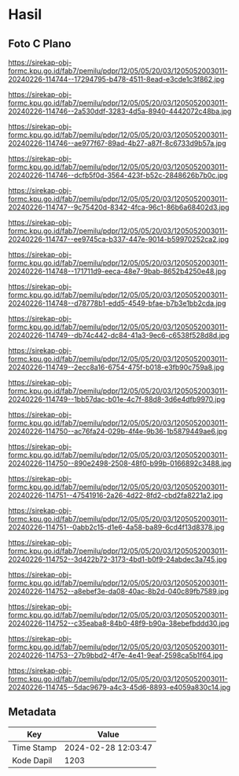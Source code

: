 # Hasil

## Foto C Plano

https://sirekap-obj-formc.kpu.go.id/fab7/pemilu/pdpr/12/05/05/20/03/1205052003011-20240226-114744--17294795-b478-4511-8ead-e3cde1c3f862.jpg

https://sirekap-obj-formc.kpu.go.id/fab7/pemilu/pdpr/12/05/05/20/03/1205052003011-20240226-114746--2a530ddf-3283-4d5a-8940-4442072c48ba.jpg

https://sirekap-obj-formc.kpu.go.id/fab7/pemilu/pdpr/12/05/05/20/03/1205052003011-20240226-114746--ae977f67-89ad-4b27-a87f-8c6733d9b57a.jpg

https://sirekap-obj-formc.kpu.go.id/fab7/pemilu/pdpr/12/05/05/20/03/1205052003011-20240226-114746--dcfb5f0d-3564-423f-b52c-2848626b7b0c.jpg

https://sirekap-obj-formc.kpu.go.id/fab7/pemilu/pdpr/12/05/05/20/03/1205052003011-20240226-114747--9c75420d-8342-4fca-96c1-86b6a68402d3.jpg

https://sirekap-obj-formc.kpu.go.id/fab7/pemilu/pdpr/12/05/05/20/03/1205052003011-20240226-114747--ee9745ca-b337-447e-9014-b59970252ca2.jpg

https://sirekap-obj-formc.kpu.go.id/fab7/pemilu/pdpr/12/05/05/20/03/1205052003011-20240226-114748--171711d9-eeca-48e7-9bab-8652b4250e48.jpg

https://sirekap-obj-formc.kpu.go.id/fab7/pemilu/pdpr/12/05/05/20/03/1205052003011-20240226-114748--d78778b1-edd5-4549-bfae-b7b3e1bb2cda.jpg

https://sirekap-obj-formc.kpu.go.id/fab7/pemilu/pdpr/12/05/05/20/03/1205052003011-20240226-114749--db74c442-dc84-41a3-9ec6-c6538f528d8d.jpg

https://sirekap-obj-formc.kpu.go.id/fab7/pemilu/pdpr/12/05/05/20/03/1205052003011-20240226-114749--2ecc8a16-6754-475f-b018-e3fb90c759a8.jpg

https://sirekap-obj-formc.kpu.go.id/fab7/pemilu/pdpr/12/05/05/20/03/1205052003011-20240226-114749--1bb57dac-b01e-4c7f-88d8-3d6e4dfb9970.jpg

https://sirekap-obj-formc.kpu.go.id/fab7/pemilu/pdpr/12/05/05/20/03/1205052003011-20240226-114750--ac76fa24-029b-4f4e-9b36-1b5879449ae6.jpg

https://sirekap-obj-formc.kpu.go.id/fab7/pemilu/pdpr/12/05/05/20/03/1205052003011-20240226-114750--890e2498-2508-48f0-b99b-0166892c3488.jpg

https://sirekap-obj-formc.kpu.go.id/fab7/pemilu/pdpr/12/05/05/20/03/1205052003011-20240226-114751--47541916-2a26-4d22-8fd2-cbd2fa8221a2.jpg

https://sirekap-obj-formc.kpu.go.id/fab7/pemilu/pdpr/12/05/05/20/03/1205052003011-20240226-114751--0abb2c15-d1e6-4a58-ba89-6cd4f13d8378.jpg

https://sirekap-obj-formc.kpu.go.id/fab7/pemilu/pdpr/12/05/05/20/03/1205052003011-20240226-114752--3d422b72-3173-4bd1-b0f9-24abdec3a745.jpg

https://sirekap-obj-formc.kpu.go.id/fab7/pemilu/pdpr/12/05/05/20/03/1205052003011-20240226-114752--a8ebef3e-da08-40ac-8b2d-040c89fb7589.jpg

https://sirekap-obj-formc.kpu.go.id/fab7/pemilu/pdpr/12/05/05/20/03/1205052003011-20240226-114752--c35eaba8-84b0-48f9-b90a-38ebefbddd30.jpg

https://sirekap-obj-formc.kpu.go.id/fab7/pemilu/pdpr/12/05/05/20/03/1205052003011-20240226-114753--27b9bbd2-4f7e-4e41-9eaf-2598ca5b1f64.jpg

https://sirekap-obj-formc.kpu.go.id/fab7/pemilu/pdpr/12/05/05/20/03/1205052003011-20240226-114745--5dac9679-a4c3-45d6-8893-e4059a830c14.jpg


## Metadata

| Key        | Value               |
| ---------- | ------------------- |
| Time Stamp | 2024-02-28 12:03:47 |
| Kode Dapil | 1203                |



